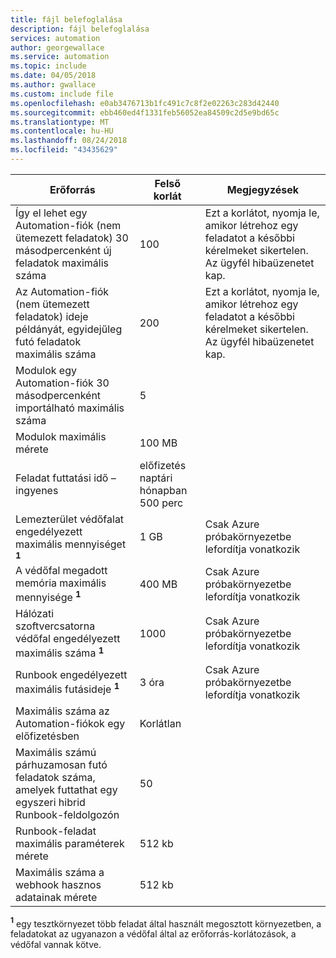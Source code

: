 ```yaml
---
title: fájl belefoglalása
description: fájl belefoglalása
services: automation
author: georgewallace
ms.service: automation
ms.topic: include
ms.date: 04/05/2018
ms.author: gwallace
ms.custom: include file
ms.openlocfilehash: e0ab3476713b1fc491c7c8f2e02263c283d42440
ms.sourcegitcommit: ebb460ed4f1331feb56052ea84509c2d5e9bd65c
ms.translationtype: MT
ms.contentlocale: hu-HU
ms.lasthandoff: 08/24/2018
ms.locfileid: "43435629"
---
```

| Erőforrás | Felső korlát |Megjegyzések|
| --- | --- |---|
| Így el lehet egy Automation-fiók (nem ütemezett feladatok) 30 másodpercenként új feladatok maximális száma |100 |Ezt a korlátot, nyomja le, amikor létrehoz egy feladatot a későbbi kérelmeket sikertelen. Az ügyfél hibaüzenetet kap.|
| Az Automation-fiók (nem ütemezett feladatok) ideje példányát, egyidejűleg futó feladatok maximális száma |200 |Ezt a korlátot, nyomja le, amikor létrehoz egy feladatot a későbbi kérelmeket sikertelen. Az ügyfél hibaüzenetet kap.|
| Modulok egy Automation-fiók 30 másodpercenként importálható maximális száma |5 ||
| Modulok maximális mérete |100 MB ||
| Feladat futtatási idő – ingyenes |előfizetés naptári hónapban 500 perc ||
| Lemezterület védőfalat engedélyezett maximális mennyiséget  **<sup>1</sup>** |1 GB |Csak Azure próbakörnyezetbe lefordítja vonatkozik|
| A védőfal megadott memória maximális mennyisége  **<sup>1</sup>** |400 MB |Csak Azure próbakörnyezetbe lefordítja vonatkozik|
| Hálózati szoftvercsatorna védőfal engedélyezett maximális száma  **<sup>1</sup>** |1000 |Csak Azure próbakörnyezetbe lefordítja vonatkozik|
| Runbook engedélyezett maximális futásideje  **<sup>1</sup>** |3 óra |Csak Azure próbakörnyezetbe lefordítja vonatkozik|
| Maximális száma az Automation-fiókok egy előfizetésben |Korlátlan ||
|Maximális számú párhuzamosan futó feladatok száma, amelyek futtathat egy egyszeri hibrid Runbook-feldolgozón|50 ||
| Runbook-feladat maximális paraméterek mérete   | 512 kb||
| Maximális száma a webhook hasznos adatainak mérete |  512 kb|

**<sup>1</sup>**  egy tesztkörnyezet több feladat által használt megosztott környezetben, a feladatokat az ugyanazon a védőfal által az erőforrás-korlátozások, a védőfal vannak kötve.
